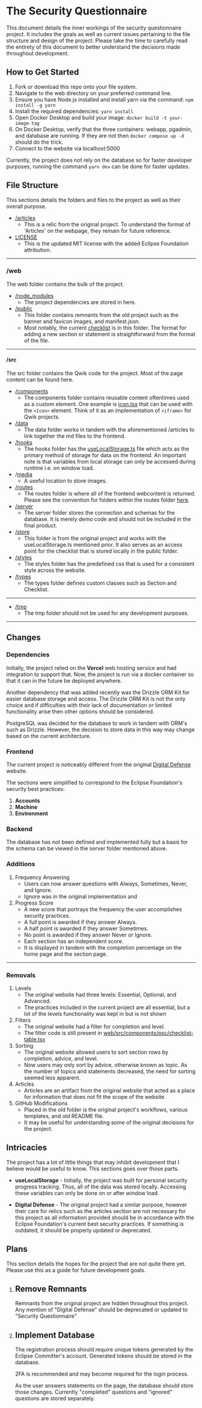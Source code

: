# The Security Questionnaire
This document details the inner workings of the security questionnaire project. It includes the goals as well as current issues pertaining to the file structure and design of the project. Please take the time to carefully read the entirety of this document to better understand the decisions made throughout development.

## How to Get Started

1. Fork or download this repo onto your file system. 
1. Navigate to the web directory on your preferred command line.
1. Ensure you have Node.js installed and install yarn via the command: `npm install -g yarn`
1. Install the required dependencies: `yarn install`
1. Open Docker Desktop and build your image: `docker build -t your-image-tag`
1. On Docker Desktop, verify that the three containers: webapp, pgadmin, and database are running. If they are not then `docker compose up -d` should do the trick.
1. Connect to the website via localhost:5000

Currently, the project does not rely on the database so for faster developer purposes, running the command `yarn dev` can be done for faster updates.

## File Structure
This sections details the folders and files to the project as well as their overall purpose.

- [/articles](https://github.com/trevorwinsereclipse/security-questionnaire/tree/main/articles)
    - This is a relic from the original project. To understand the format of 'Articles' on the webpage, they remain for future reference.
- [LICENSE](https://github.com/trevorwinsereclipse/security-questionnaire/blob/main/LICENSE)
    - This is the updated MIT license with the added Eclipse Foundation attribution.

---

### /web
The web folder contains the bulk of the project. 

- [/node_modules](https://github.com/trevorwinsereclipse/security-questionnaire/blob/main/web/node_modules)
    - The project dependencies are stored in here.
- [/public](https://github.com/trevorwinsereclipse/security-questionnaire/blob/main/web/public)
    - This folder contains remnants from the old project such as the banner and favicon images, and manifest.json.
    - Most notably, the current [checklist](https://github.com/trevorwinsereclipse/security-questionnaire/blob/main/web/public/personal-security-checklist.yml) is in this folder. The format for adding a new section or statement is straightforward from the format of the file.

---

#### /src
The src folder contains the Qwik code for the project. Most of the page content can be found here.
- [/components](https://github.com/trevorwinsereclipse/security-questionnaire/blob/main/web/src/components)
    - The components folder contains reusable content oftentimes used as a custom element. One example is [icon.tsx](https://github.com/trevorwinsereclipse/security-questionnaire/blob/main/web/src/components/core/icon.tsx) that can be used with the `<Icon>` element. Think of it as an implementation of `<iframe>` for Qwik projects.
- [/data](https://github.com/trevorwinsereclipse/security-questionnaire/blob/main/web/src/data)
    - The data folder works in tandem with the aforementioned /articles to link together the md files to the frontend.
- [/hooks](https://github.com/trevorwinsereclipse/security-questionnaire/blob/main/web/src/hooks)
    - The hooks folder has the [useLocalStorage.ts](https://github.com/trevorwinsereclipse/security-questionnaire/blob/main/web/src/hooks/useLocalStorage.ts) file which acts as the primary method of storage for data on the frontend. An important note is that variables from local storage can only be accessed during runtime i.e. on window load.
- /[media](https://github.com/trevorwinsereclipse/security-questionnaire/blob/main/web/src/media)
    - A useful location to store images.
- [/routes](https://github.com/trevorwinsereclipse/security-questionnaire/blob/main/web/src/routes)
    - The routes folder is where all of the frontend webcontent is returned. Please see the convention for folders within the routes folder [here](https://qwik.dev/docs/routing/).
- [/server](https://github.com/trevorwinsereclipse/security-questionnaire/blob/main/web/src/server)
    - The server folder stores the connection and schemas for the database. It is merely demo code and should not be included in the final product.
- [/store](https://github.com/trevorwinsereclipse/security-questionnaire/blob/main/web/src/store)
    - This folder is from the original project and works with the useLocalStorage.ts mentioned prior. It also serves as an access point for the checklist that is stored locally in the public folder.
- [/styles](https://github.com/trevorwinsereclipse/security-questionnaire/blob/main/web/src/styles)
    - The styles folder has the predefined css that is used for a consistent style across the website.
- [/types](https://github.com/trevorwinsereclipse/security-questionnaire/blob/main/web/src/types)
    - The types folder defines custom classes such as Section and Checklist.

---

- [/tmp](https://github.com/trevorwinsereclipse/security-questionnaire/blob/main/web/src/tmp)
    - The tmp folder should not be used for any development purposes.

---

## Changes

### Dependencies

Initially, the project relied on the **Vercel** web hosting service and had integration to support that. Now, the project is run via a docker container so that it can in the future be deployed anywhere.

Another dependency that was added recently was the Drizzle ORM Kit for easier database storage and access. The Drizzle ORM Kit is not the only choice and if difficulties with their lack of documentation or limited functionality arise then other options should be considered.

PostgreSQL was decided for the database to work in tandem with ORM's such as Drizzle. However, the decision to store data in this way may change based on the current architecture.

### Frontend

The current project is noticeably different from the original [Digital Defense](https://digital-defense.io/) website. 

The sections were simplified to correspond to the Eclipse Foundation's security best practices: 

1. **Accounts**
1. **Machine**
1. **Environment**

### Backend

The database has not been defined and implemented fully but a basis for the schema can be viewed in the server folder mentioned above.

### Additions

1. Frequency Answering
    - Users can now answer questions with Always, Sometimes, Never, and Ignore.
    - Ignore was in the original implementation and 
1. Progress Score
    - A new score that portrays the frequency the user accomplishes security practices.
    - A full point is awarded if they answer Always.
    - A half point is awarded if they answer Sometimes.
    - No point is awarded if they answer Never or Ignore.
    - Each section has an independent score.
    - It is displayed in tandem with the completion percentage on the home page and the section page.

---

### Removals

1. Levels
    - The original website had three levels: Essential, Optional, and Advanced.
    - The practices included in the current project are all essential, but a lot of the levels functionality was kept in but is not shown
1. Filters
    - The original website had a filter for completion and level.
    - The filter code is still present in [web/src/components/psc/checklist-table.tsx](https://github.com/trevorwinsereclipse/security-questionnaire/blob/main/web/src/components/psc/checklist-table.tsx)
1. Sorting
    - The original website allowed users to sort section rows by completion, advice, and level.
    - Now users may only sort by advice, otherwise known as topic. As the number of topics and statements decreased, the need for sorting seemed less apparent.
1. Articles
    - Articles are an artifact from the original website that acted as a place for information that does not fit the scope of the website.
1. GitHub Modifications
    - Placed in the old folder is the original project's workflows, various templates, and old README file.
    - It may be useful for understanding some of the original decisions for the project.

## Intricacies
The project has a lot of little things that may inhibit development that I believe would be useful to know. This sections goes over those parts.

- **useLocalStorage** - Initially, the project was built for personal security progress tracking. Thus, all of the data was stored locally. Accessing these variables can only be done on or after window load.

- **Digital Defense** - The original project had a similar purpose, however their care for relics such as the articles section are not necessary for this project as all information provided should be in accordance with the Eclipse Foundation's current best security practices. If something is outdated, it should be properly updated or deprecated.

## Plans
This section details the hopes for the project that are not quite there yet. Please use this as a guide for future development goals.

1. Remove Remnants
    -
    Remnants from the original project are hidden throughout this project. Any mention of "Digital Defense" should be deprecated or updated to "Security Questionnaire"

1. Implement Database
    -
    The registration process should require unique tokens generated by the Eclipse Committer's account. Generated tokens should be stored in the database. 
    
    2FA is recommended and may become required for the login process. 
    
    As the user answers statements on the page, the database should store those changes. Currently "completed" questions and "ignored" questions are stored separately.